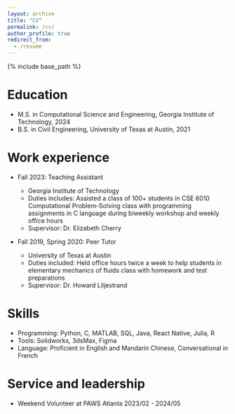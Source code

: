 ```yaml
---
layout: archive
title: "CV"
permalink: /cv/
author_profile: true
redirect_from:
  - /resume
---
```


{% include base_path %}

Education
======
* M.S. in Computational Science and Engineering, Georgia Institute of Technology, 2024
* B.S. in Civil Engineering, University of Texas at Austin, 2021

Work experience
======
* Fall 2023: Teaching Assistant
  * Georgia Institute of Technology
  * Duties includes: Assisted a class of 100+ students in CSE 6010 Computational Problem-Solving class with programming assignments in C language during biweekly workshop and weekly office hours
  * Supervisor: Dr. Elizabeth Cherry

* Fall 2019, Spring 2020: Peer Tutor
  * University of Texas at Austin
  * Duties included: Held office hours twice a week to help students in elementary mechanics of fluids class with homework and test preparations
  * Supervisor: Dr. Howard Liljestrand
  
Skills
======
* Programming: Python, C, MATLAB, SQL, Java, React Native, Julia, R
* Tools: Solidworks, 3dsMax, Figma
* Language: Proficient in English and Mandarin Chinese, Conversational in French
  
Service and leadership
======
* Weekend Volunteer at PAWS Atlanta 2023/02 - 2024/05
